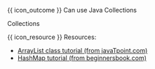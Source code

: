 <span id="prereqs"></span>

<span id="outcomes">{{ icon_outcome }} Can use Java Collections</span>

<span id="title">Collections</span>

<div id="body">

{{ icon_resource }} Resources:
* [ArrayList class tutorial (from javaTpoint.com)](http://www.javatpoint.com/ArrayList-in-collection-framework)
* [HashMap tutorial (from beginnersbook.com)](http://beginnersbook.com/2013/12/hashmap-in-java-with-example/)

</div>

<div id="extras">
</div>